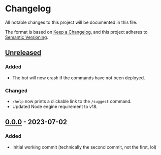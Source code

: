 # Changelog

All notable changes to this project will be documented in this file.

The format is based on [Keep a Changelog](https://keepachangelog.com/en/1.0.0/),
and this project adheres to [Semantic Versioning](https://semver.org/spec/v2.0.0.html).

## [Unreleased]
### Added
- The bot will now crash if the commands have not been deployed.

### Changed
- `/help` now prints a clickable link to the `/suggest` command.
- Updated Node engine requirement to v18.

## [0.0.0] - 2023-07-02
### Added
- Initial working commit (technically the second commit, not the first, lol)

[Unreleased]: https://github.com/AverageHelper/Pippin/compare/v0.0.0...HEAD
[0.0.0]: https://github.com/AverageHelper/Pippin/releases/tag/v0.0.0
